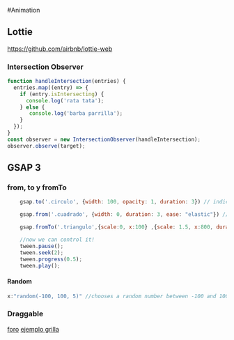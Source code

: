 #Animation

## Lottie
https://github.com/airbnb/lottie-web

### Intersection Observer

```javascript
function handleIntersection(entries) {
  entries.map((entry) => {
    if (entry.isIntersecting) {
      console.log('rata tata');
    } else {
       console.log('barba parrilla');
    }
  });
}
const observer = new IntersectionObserver(handleIntersection);
observer.observe(target);
```

## GSAP 3



### from, to y fromTo

```javascript
	gsap.to('.circulo', {width: 100, opacity: 1, duration: 3}) // indicas a donde termina

	gsap.from('.cuadrado', {width: 0, duration: 3, ease: "elastic"}) // indicas el punto de arranque

	gsap.fromTo('.triangulo',{scale:0, x:100} ,{scale: 1.5, x:800, duration: 3}) // con principio y fin

	//now we can control it!
	tween.pause();
	tween.seek(2);
	tween.progress(0.5);
	tween.play();

```
#### Random
```javascript
x:"random(-100, 100, 5)" //chooses a random number between -100 and 100 for each target, rounding to the closest 5!
```


### Draggable
[foro](https://greensock.com/forums/topic/14575-how-to-create-a-sortable-list-with-draggable/)
[ejemplo grilla](https://codepen.io/osublake/pen/NrRJwm)
